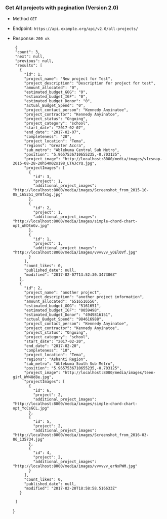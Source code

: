 ### Get All projects  with pagination (Version 2.0)
- Method `GET`

- Endpoint: `https://api.example.org/api/v2.0/all-projects/`

 - Response: ``200 ok``

        {
        "count": 3,
        "next": null,
        "previous": null,
        "results": [
          {
            "id": 1,
            "project_name": "New project for Test",
            "project_description": "Description for project for test",
            "amount_allocated": "0",
            "estimated_budget_GOG": "0",
            "estimated_budget_IGF": "0",
            "estimated_budget_Donor": "0",
            "actual_Budget_Spend": "0",
            "project_contact_person": "Kennedy Anyinatoe",
            "project_contractor": "Kennedy Anyinatoe",
            "project_status": "Ongoing",
            "project_category": "school",
            "start_date": "2017-02-07",
            "end_date": "2017-02-07",
            "completeness": "20",
            "project_location": "Tema",
            "regions": "Greater Accra",
            "sub_metro": "Ablekuma Central Sub Metro",
            "position": "5.9657536710655235,-0.703125",
            "project_image": "http://localhost:8000/media/images/vlcsnap-2015-08-28-20h54m02s198_LTAJcYQ.jpg",
            "projectImages": [
              {
                "id": 3,
                "project": 1,
                "additional_project_images": "http://localhost:8000/media/images/Screenshot_from_2015-10-08_165251_QY8fx5g.jpg"
              },
              {
                "id": 2,
                "project": 1,
                "additional_project_images": "http://localhost:8000/media/images/simple-chord-chart-opt_uhDtnGv.jpg"
              },
              {
                "id": 1,
                "project": 1,
                "additional_project_images": "http://localhost:8000/media/images/vvvvvv_yOEl0Vf.jpg"
              }
            ],
            "count_likes": 0,
            "published_date": null,
            "modified": "2017-02-07T13:52:30.347306Z"
          },
          {
            "id": 2,
            "project_name": "another project",
            "project_description": "another project information",
            "amount_allocated": "6516516556",
            "estimated_budget_GOG": "5161651",
            "estimated_budget_IGF": "0059498",
            "estimated_budget_Donor": "4949816151",
            "actual_Budget_Spend": "984616988",
            "project_contact_person": "Kennedy Anyinatoe",
            "project_contractor": "Kennedy Anyinatoe",
            "project_status": "Ongoing",
            "project_category": "school",
            "start_date": "2017-02-20",
            "end_date": "2017-02-20",
            "completeness": "10",
            "project_location": "Tema",
            "regions": "Ashanti Region",
            "sub_metro": "Ablekuma South Sub Metro",
            "position": "5.9657536710655235,-0.703125",
            "project_image": "http://localhost:8000/media/images/teen-girl_WW4Ud8e.jpg",
            "projectImages": [
              {
                "id": 6,
                "project": 2,
                "additional_project_images": "http://localhost:8000/media/images/simple-chord-chart-opt_YcCsGCL.jpg"
              },
              {
                "id": 5,
                "project": 2,
                "additional_project_images": "http://localhost:8000/media/images/Screenshot_from_2016-03-06_135734.jpg"
              },
              {
                "id": 4,
                "project": 2,
                "additional_project_images": "http://localhost:8000/media/images/vvvvvv_erNxPWM.jpg"
              }
            ],
            "count_likes": 0,
            "published_date": null,
            "modified": "2017-02-20T18:58:58.516633Z"
          }
        
        ]
      }
